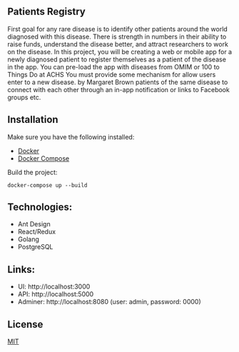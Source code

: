 
## Patients Registry

First goal for any rare disease is to identify other patients around the world diagnosed with this disease. 
There is strength in numbers in their ability to raise funds, understand the disease better, and attract researchers to work on the disease. 
In this project, you will be creating a web or mobile app for a newly diagnosed patient to register themselves as a patient of the disease in the app. You can pre-load the app with diseases from OMIM or 100 to Things Do at ACHS You must provide some mechanism for allow users enter to a new disease.
by Margaret Brown patients of the same disease to connect with each other through an in-app notification or links to Facebook groups etc.


## Installation

Make sure you have the following installed:

- [Docker](https://www.docker.com/get-started/) 
- [Docker Compose](https://docs.docker.com/compose/install/)

Build the project:

```shell
docker-compose up --build 
```


## Technologies:

- Ant Design
- React/Redux
- Golang
- PostgreSQL


## Links:

- UI: http://localhost:3000
- API: http://localhost:5000
- Adminer: http://localhost:8080 (user: admin, password: 0000)


## License

[MIT](LICENSE)

